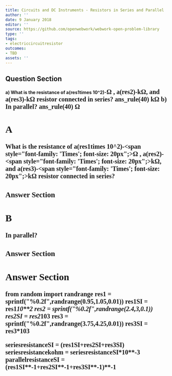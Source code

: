 ```yaml
---
title: Circuits and DC Instruments - Resistors in Series and Parallel
author: ''
date: 9 January 2018
editor: ''
source: https://github.com/openwebwork/webwork-open-problem-library
type: ''
tags:
- electriccircuitresistor
outcomes:
- TBD
assets: ''
---
```


## Question Section 

<b>
a) What is the resistance of a(res1times 10^2)-<span style="font-family: 'Times'; font-size: 20px";>&Omega;<span> , a(res2)-<span style="font-family: 'Times'; font-size: 20px";>k&Omega;<span>, and a(res3)-<span style="font-family: 'Times'; font-size: 20px";>k&Omega;<span> resistor connected in series?
ans_rule(40) <span style="font-family: 'Times'; font-size: 20px";>k&Omega;<span>
b) In parallel?
ans_rule(40) <span style="font-family: 'Times'; font-size: 20px";>&Omega;<span>

## A
What is the resistance of a(res1times 10^2)-<span style="font-family: 'Times'; font-size: 20px";>&Omega;<span> , a(res2)-<span style="font-family: 'Times'; font-size: 20px";>k&Omega;<span>, and a(res3)-<span style="font-family: 'Times'; font-size: 20px";>k&Omega;<span> resistor connected in series?
### Answer Section
## B
In parallel?
### Answer Section


## Answer Section

from random import randrange
res1 = sprintf("%0.2f",randrange(0.95,1.05,0.01))
res1SI = res1*10**2
res2 = sprintf("%0.2f",randrange(2.4,3,0.1))
res2SI = res2*10**3
res3 = sprintf("%0.2f",randrange(3.75,4.25,0.01))
res3SI = res3*10**3

seriesresistanceSI = (res1SI+res2SI+res3SI)
seriesresistancekohm = seriesresistanceSI*10**-3
parallelresistanceSI = (res1SI**-1+res2SI**-1+res3SI**-1)**-1
